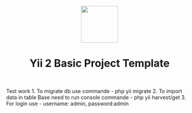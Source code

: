 <p align="center">
    <a href="https://github.com/yiisoft" target="_blank">
        <img src="https://avatars0.githubusercontent.com/u/993323" height="100px">
    </a>
    <h1 align="center">Yii 2 Basic Project Template</h1>
    <br>
</p>
Test work
1. To migrate db use commande - php yii migrate
2. To import data in table Base need to run console commande - php yii harvest/get
3. For login use - username: admin, password:admin
